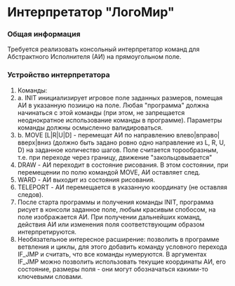 # Интерпретатор &quot;ЛогоМир&quot;

### Общая информация

Требуется реализовать консольный интерпретатор команд для Абстрактного Исполнителя (АИ) на прямоугольном поле.

### Устройство интерпретатора

1. Команды:
  1. a.	INIT <width> <height> <x> <y>
инициализирует игровое поле заданных размеров, помещая АИ в указанную позиицю на поле.
 Любая &quot;программа&quot; должна начинаться с этой команды (при этом, не запрещается неоднократное использование команды в программе). Параметры команды должны осмысленно валидироваться.
  2. b.	MOVE [L|R|U|D] <steps>  - перемещат АИ по направлению влево|вправо|вверх|вниз (должно быть задано ровно одно направление из L, R, U, D) на заданное количество шагов. Поле считается торообразным, т.е. при переходе через границу, движение &quot;закольцовывается&quot;
  3. DRAW - АИ переходит в состояние рисования. В этом состоянии, при перемещении по полю командой MOVE, АИ оставляет след.
  4. WARD - АИ выходит из состояния рисования.
  5. TELEPORT <x> <y>  - АИ перемещается в указанную координату (не оставляя следов).
2. После старта программы и получения команды INIT, программа рисует в консоли заданное поле, любым красивым спобосом, на поле изображается АИ. При получении дальнейших команд, действия АИ или изменения поля соответствующим образом интерпретируются.
3. Необязательное интересное расширение: позволить в программе ветвления и циклы, для этого добавить команду условного перехода IF\_JMP и считать, что все команды нумеруются. В аргументах IF\_JMP можно позволить использовать текущие координаты АИ, его состояние, размеры поля - они могут обозначаться какими-то ключевыми словами.
